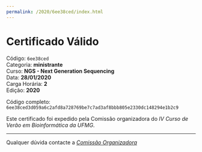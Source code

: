 ```yaml
---
permalink: /2020/6ee38ced/index.html
---
```


# Certificado Válido

Código: `6ee38ced`<br>
Categoria: **ministrante**<br>
Curso: **NGS - Next Generation Sequencing**<br>
Data: **28/01/2020**<br>
Carga Horária: **2**<br>
Edição: **2020**<br>


Código completo: `6ee38ced3d059a6c2afd8a728769be7c7ad3af8bbb805e2330dc148294e1b2c9`


Este certificado foi expedido pela Comissão organizadora do *IV Curso de Verão em Bioinformática da UFMG*.

----

Qualquer dúvida contacte a [_Comissão Organizadora_](<mailto:cursobioinfoufmg@gmail.com$subject=[Certificados]>)

